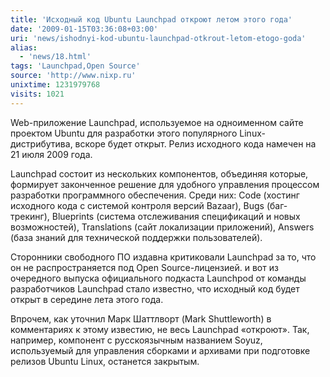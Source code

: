 ```yaml
---
title: 'Исходный код Ubuntu Launchpad откроют летом этого года'
date: '2009-01-15T03:36:08+03:00'
uri: 'news/ishodnyi-kod-ubuntu-launchpad-otkrout-letom-etogo-goda'
alias: 
  - 'news/18.html'
tags: 'Launchpad,Open Source'
source: 'http://www.nixp.ru'
unixtime: 1231979768
visits: 1021
---
```

Web-приложение Launchpad, используемое на одноименном сайте проектом Ubuntu для разработки этого популярного Linux-дистрибутива, вскоре будет открыт. Релиз исходного кода намечен на 21 июля 2009 года.

Launchpad состоит из нескольких компонентов, объединяя которые, формирует законченное решение для удобного управления процессом разработки программного обеспечения. Среди них: Code (хостинг исходного кода с системой контроля версий Bazaar), Bugs (баг-трекинг), Blueprints (система отслеживания спецификаций и новых возможностей), Translations (сайт локализации приложений), Answers (база знаний для технической поддержки пользователей).

Сторонники свободного ПО издавна критиковали Launchpad за то, что он не распространяется под Open Source-лицензией. и вот из очередного выпуска официального подкаста Launchpod от команды разработчиков Launchpad стало известно, что исходный код будет открыт в середине лета этого года.

Впрочем, как уточнил Марк Шаттлворт (Mark Shuttleworth) в комментариях к этому известию, не весь Launchpad «откроют». Так, например, компонент с русскоязычным названием Soyuz, используемый для управления сборками и архивами при подготовке релизов Ubuntu Linux, останется закрытым.
